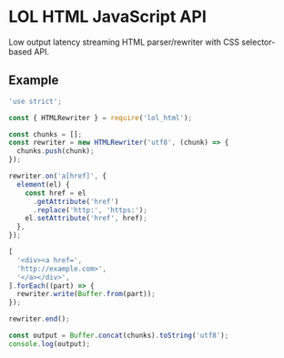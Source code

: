 # LOL HTML JavaScript API

Low output latency streaming HTML parser/rewriter with CSS selector-based API.

## Example

```js
'use strict';

const { HTMLRewriter } = require('lol_html');

const chunks = [];
const rewriter = new HTMLRewriter('utf8', (chunk) => {
  chunks.push(chunk);
});

rewriter.on('a[href]', {
  element(el) {
    const href = el
      .getAttribute('href')
      .replace('http:', 'https:');
    el.setAttribute('href', href);
  },
});

[
  '<div><a href=',
  'http://example.com>',
  '</a></div>',
].forEach((part) => {
  rewriter.write(Buffer.from(part));
});

rewriter.end();

const output = Buffer.concat(chunks).toString('utf8');
console.log(output);
```
